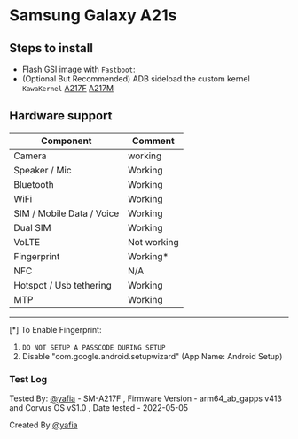 # Samsung Galaxy A21s

## Steps to install

* Flash GSI image with `Fastboot`:
* (Optional But Recommended) ADB sideload the custom kernel `KawaKernel` [A217F](https://drive.google.com/file/d/12F-1mDKqio9j6NTCdddL1YDs6WQ2eCJa/view?usp=sharing)  [A217M](https://drive.google.com/file/d/1yFBIeErICu1BAjr7LE-jsRhsUvF-31OC/view?usp=sharing)

## Hardware support

| Component                 |      Comment                                              |
|---------------------------|-----------------------------------------------------------|
| Camera                    | working                                                   |
| Speaker / Mic             | Working                                                   |
| Bluetooth                 | Working                                                   |
| WiFi                      | Working                                                   |
| SIM / Mobile Data / Voice | Working                                                   |
| Dual SIM                  | Working                                                   |    
| VoLTE                     | Not working                                               |
| Fingerprint               | Working*                                               |
| NFC                       | N/A                                                   |
| Hotspot / Usb tethering   | Working                                                   |
| MTP                       | Working                                                   |
---


[\*] To Enable Fingerprint:
1. `DO NOT SETUP A PASSCODE DURING SETUP` 
2. Disable "com.google.android.setupwizard" (App Name: Android Setup)


### Test Log
Tested By: [@yafia](https://github.com/yafia) - SM-A217F , Firmware Version - arm64_ab_gapps v413 and Corvus OS vS1.0 , Date tested - 2022-05-05



Created By [@yafia](https://github.com/yafia)